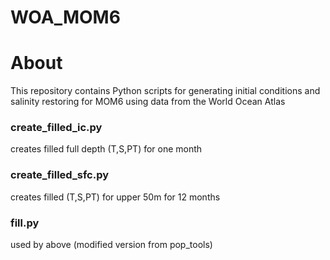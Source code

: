 # WOA_MOM6

About
=====
This repository contains Python scripts for generating initial conditions and salinity restoring for MOM6 using data from the World Ocean Atlas

### create_filled_ic.py
  creates filled full depth (T,S,PT) for one month

### create_filled_sfc.py
  creates filled (T,S,PT) for upper 50m for 12 months

### fill.py
  used by above (modified version from pop_tools)


